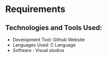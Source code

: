 # Requirements


## Technologies and Tools Used:
  
  * Development Tool: Github Website
  * Languages Used: C Language
  * Software : Visual studios
